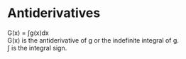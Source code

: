 # Antiderivatives

G(x) = ∫g(x)dx  
G(x) is the antiderivative of g or the indefinite integral of g.  
∫ is the integral sign.  
